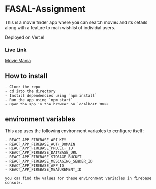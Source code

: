 # FASAL-Assignment

This is a movie finder app where you can search movies and its details along with a feature to main wishlist of individial users.

Deployed on Vercel

### Live Link
[Movie Mania](movie-mania-eta.vercel.app)

## How to install

    - Clone the repo
    - cd into the directory
    - Install dependencies using `npm install`
    - Run the app using `npm start`
    - Open the app in the browser on localhost:3000

## environment variables
This app uses the following environment variables to configure itself:

    - REACT_APP_FIREBASE_API_KEY
    - REACT_APP_FIREBASE_AUTH_DOMAIN
    - REACT_APP_FIREBASE_PROJECT_ID
    - REACT_APP_FIREBASE_DATABASE_URL
    - REACT_APP_FIREBASE_STORAGE_BUCKET
    - REACT_APP_FIREBASE_MESSAGING_SENDER_ID
    - REACT_APP_FIREBASE_APP_ID
    - REACT_APP_FIREBASE_MEASUREMENT_ID

    you can find the values for these environment variables in firebase console.
